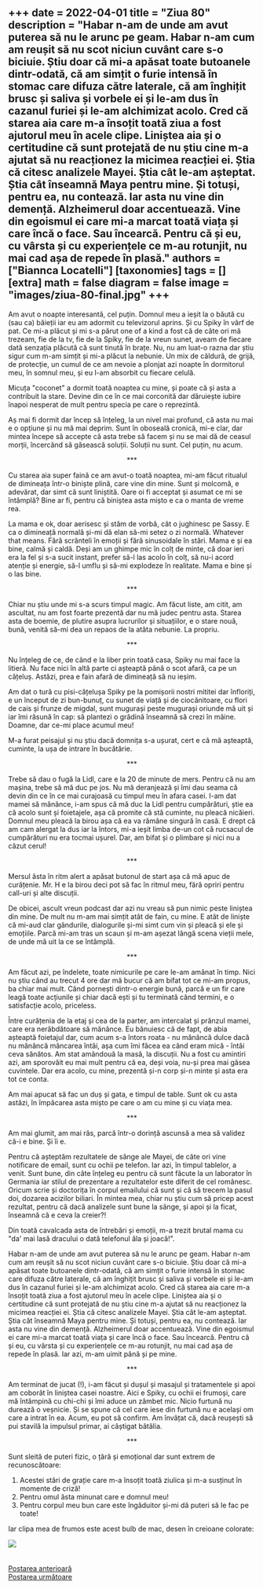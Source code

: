 
+++
date = 2022-04-01
title = "Ziua 80"
description = "Habar n-am de unde am avut puterea să nu le arunc pe geam. Habar n-am cum am reușit să nu scot niciun cuvânt care s-o biciuie. Știu doar că mi-a apăsat toate butoanele dintr-odată, că am simțit o furie intensă în stomac care difuza către laterale, că am înghițit brusc și saliva și vorbele ei și le-am dus în cazanul furiei și le-am alchimizat acolo. Cred că starea aia care m-a însoțit toată ziua a fost ajutorul meu în acele clipe. Liniștea aia și o certitudine că sunt protejată de nu știu cine m-a ajutat să nu reacționez la micimea reacției ei. Știa că citesc analizele Mayei. Știa cât le-am așteptat. Știa cât înseamnă Maya pentru mine. Și totuși, pentru ea, nu contează. Iar asta nu vine din demență. Alzheimerul doar accentuează. Vine din egoismul ei care mi-a marcat toată viața și care încă o face. Sau încearcă. Pentru că și eu, cu vârsta și cu experiențele ce m-au rotunjit, nu mai cad așa de repede în plasă."
authors = ["Biannca Locatelli"]
[taxonomies]
tags = []
[extra]
math = false
diagram = false
image = "images/ziua-80-final.jpg"
+++
---

Am avut o noapte interesantă, cel puțin. Domnul meu a ieșit la o băută cu (sau ca) băieții iar eu am adormit cu televizorul aprins. Și cu Spiky în vârf de pat. Ce mi-a plăcut și mi s-a părut one of a kind a fost că de câte ori mă trezeam, fie de la tv, fie de la Spiky, fie de la vreun sunet, aveam de fiecare dată senzația plăcută că sunt tinută în brațe. Nu, nu am luat-o razna dar știu sigur cum m-am simțit și mi-a plăcut la nebunie. Un mix de căldură, de grijă, de protecție, un cumul de ce am nevoie a plonjat azi noapte în dormitorul meu, în somnul meu, și eu l-am absorbit cu fiecare celulă.

Micuța "coconet" a dormit toată noaptea cu mine, și poate că și asta a contribuit la stare. Devine din ce în ce mai corconită dar dăruiește iubire înapoi nesperat de mult pentru specia pe care o reprezintă.

Aș mai fi dormit dar încep să înțeleg, la un nivel mai profund, că asta nu mai e o opțiune și nu mă mai deprim. Sunt în oboseală cronică, mi-e clar, dar mintea începe să accepte că asta trebe să facem și nu se mai dă de ceasul morții, încercând să găsească soluții. Soluții nu sunt. Cel puțin, nu acum.

<p style="text-align: center;">***</p>

Cu starea aia super faină ce am avut-o toată noaptea, mi-am făcut ritualul de dimineața într-o biniște plină, care vine din mine. Sunt și molcomă, e adevărat, dar simt că sunt liniștită. Oare oi fi acceptat și asumat ce mi se întâmplă? Bine ar fi, pentru că biniștea asta mișto e ca o manta de vreme rea.

La mama e ok, doar aerisesc și stăm de vorbă, cât o jughinesc pe Sassy. E ca o dimineață normală și-mi dă elan să-mi setez o zi normală. Whatever that means. Fără scrânteli în emoții și fără sinusoidale în stări. Mama e și ea bine, calmă și caldă. Deși am un ghimpe mic în colț de minte, că doar ieri era la fel și s-a sucit instant, prefer să-l las acolo în colț, să nu-i acord atenție și energie, să-l umflu și să-mi explodeze în realitate. Mama e bine și o las bine.

<p style="text-align: center;">***</p>

Chiar nu știu unde mi s-a scurs timpul magic. Am făcut liste, am citit, am ascultat, nu am fost foarte prezentă dar nu mă judec pentru asta. Starea asta de boemie, de plutire asupra lucrurilor și situațiilor, e o stare nouă, bună, venită să-mi dea un repaos de la atâta nebunie. La propriu.

<p style="text-align: center;">***</p>

Nu înțeleg de ce, de când e la liber prin toată casa, Spiky nu mai face la litieră. Nu face nici în altă parte ci așteaptă până o scot afară, ca pe un cățeluș. Astăzi, prea e fain afară de dimineață să nu ieșim.

Am dat o tură cu pisi-cățelușa Spiky pe la pomișorii nostri mititei dar înfloriți, e un început de zi bun-bunuț, cu sunet de viață și de ciocănitoare, cu flori de cais și frunze de migdal, sunt mugurași peste mugurași oriunde mă uit și iar îmi răsună în cap: să plantezi o grădină înseamnă să crezi în mâine. Doamne, dar ce-mi place acumul meu!

M-a furat peisajul și nu știu dacă domnița s-a ușurat, cert e că mă așteaptă, cuminte, la ușa de intrare în bucătărie.

<p style="text-align: center;">***</p>

Trebe să dau o fugă la Lidl, care e la 20 de minute de mers. Pentru că nu am mașina, trebe să mă duc pe jos. Nu mă deranjează și îmi dau seama că devin din ce în ce mai curajoasă cu timpul meu în afara casei. I-am dat mamei să mănânce, i-am spus că mă duc la Lidl pentru cumpărături, știe ea că acolo sunt și foietajele, așa că promite că stă cuminte, nu pleacă nicăieri. Domnul meu pleacă la birou așa că ea va rămâne singură în casă. E drept că am cam alergat la dus iar la întors, mi-a ieșit limba de-un cot că rucsacul de cumpărături nu era tocmai ușurel. Dar, am bifat și o plimbare și nici nu a căzut cerul!

<p style="text-align: center;">***</p>

Mersul ăsta în ritm alert a apăsat butonul de start așa că mă apuc de curățenie. Mr. H e la birou deci pot să fac în ritmul meu, fără opriri pentru call-uri și alte discuții.

De obicei, ascult vreun podcast dar azi nu vreau să pun nimic peste liniștea din mine. De mult nu m-am mai simțit atât de fain, cu mine. E atât de liniște că mi-aud clar gândurile, dialogurile și-mi simt cum vin și pleacă și ele și emoțiile. Parcă mi-am tras un scaun și m-am așezat lângă scena vieții mele, de unde mă uit la ce se întâmplă.

<p style="text-align: center;">***</p>

Am făcut azi, pe îndelete, toate nimicurile pe care le-am amânat în timp. Nici nu știu când au trecut 4 ore dar mă bucur că am bifat tot ce mi-am propus, ba chiar mai mult. Când pornești dintr-o energie bună, parcă e un fir care leagă toate acțiunile și chiar dacă ești și tu terminată când termini, e o satisfacție acolo, priceless.

Între curățenia de la etaj și cea de la parter, am intercalat și prânzul mamei, care era nerăbdătoare să mănânce. Eu bănuiesc că de fapt, de abia așteaptă foietajul dar, cum acum s-a întors roata - nu mănâncă dulce dacă nu mănâncă mâncarea întâi, așa cum îmi făcea ea când eram mică - întâi ceva sănătos. Am stat amândouă la masă, la discuții. Nu a fost cu amintiri azi, am sporovăit eu mai mult pentru că ea, deși voia, nu-și prea mai găsea cuvintele. Dar era acolo, cu mine, prezentă și-n corp și-n minte și asta era tot ce conta.

Am mai apucat să fac un duș și gata, e timpul de table. Sunt ok cu asta astăzi, în împăcarea asta mișto pe care o am cu mine și cu viața mea.

<p style="text-align: center;">***</p>

Am mai glumit, am mai râs, parcă într-o dorință ascunsă a mea să validez că-i e bine. Și îi e.

Pentru că așteptăm rezultatele de sânge ale Mayei, de câte ori vine notificare de email, sunt cu ochii pe telefon. Iar azi, în timpul tablelor, a venit. Sunt bune, din câte înțeleg eu pentru că sunt făcute la un laborator în Germania iar stilul de prezentare a rezultatelor este diferit de cel românesc. Oricum scrie și doctorița în corpul emailului că sunt și că să trecem la pasul doi, dozarea acizilor biliari. În mintea mea, chiar nu știu cum să pricep acest rezultat, pentru că dacă analizele sunt bune la sânge, și apoi și la ficat, înseamnă că e ceva la creier?!

Din toată cavalcada asta de întrebări și emoții, m-a trezit brutal mama cu "da' mai lasă dracului o dată telefonul ăla și joacă!".

Habar n-am de unde am avut puterea să nu le arunc pe geam. Habar n-am cum am reușit să nu scot niciun cuvânt care s-o biciuie. Știu doar că mi-a apăsat toate butoanele dintr-odată, că am simțit o furie intensă în stomac care difuza către laterale, că am înghițit brusc și saliva și vorbele ei și le-am dus în cazanul furiei și le-am alchimizat acolo. Cred că starea aia care m-a însoțit toată ziua a fost ajutorul meu în acele clipe. Liniștea aia și o certitudine că sunt protejată de nu știu cine m-a ajutat să nu reacționez la micimea reacției ei. Știa că citesc analizele Mayei. Știa cât le-am așteptat. Știa cât înseamnă Maya pentru mine. Și totuși, pentru ea, nu contează. Iar asta nu vine din demență. Alzheimerul doar accentuează. Vine din egoismul ei care mi-a marcat toată viața și care încă o face. Sau încearcă. Pentru că și eu, cu vârsta și cu experiențele ce m-au rotunjit, nu mai cad așa de repede în plasă. Iar azi, m-am uimit până și pe mine.

<p style="text-align: center;">***</p>

Am terminat de jucat (!), i-am făcut și dușul și masajul și tratamentele și apoi am coborât în liniștea casei noastre. Aici e Spiky, cu ochii ei frumoși, care mă întâmpină cu chi-chi și îmi aduce un zâmbet mic. Nicio furtună nu durează o veșnicie. Și se spune că cel care iese din furtună nu e același om care a intrat în ea. Acum, eu pot să confirm. Am învățat că, dacă reușești să pui stavilă la impulsul primar, ai câștigat bătălia.

<p style="text-align: center;">***</p>

Sunt sleită de puteri fizic, o țâră și emoțional dar sunt extrem de recunoscătoare:
1. Acestei stări de grație care m-a însoțit toată ziulica și m-a susținut în momente de criză!
2. Pentru omul ăsta minunat care e domnul meu!
3. Pentru corpul meu bun care este îngăduitor și-mi dă puteri să le fac pe toate!

Iar clipa mea de frumos este acest bulb de mac, desen în creioane colorate:

<div class="flex justify-center">
  <img src="images/poppyseed.jpeg" />
</div>

<br/>

<br/>

<div class="flex justify-between">
  <div>
    <a href="/blog/ziua-79/">Postarea anterioară</a>
  </div>
  <div>
    <a href="/blog/ziua-81/">Postarea următoare</a>
  </div>
</div>
